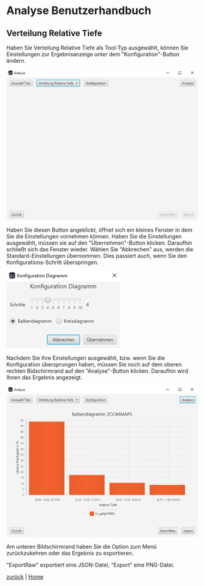 # Analyse Benutzerhandbuch

## Verteilung Relative Tiefe

Haben Sie Verteilung Relative Tiefe als Tool-Typ ausgewählt, können Sie Einstellungen zur Ergebnisanzeige unter dem "Konfiguration"-Button ändern.

![verteilung](resources/verteilung.PNG)

Haben Sie diesen Button angeklickt, öffnet sich ein kleines Fenster in dem Sie die Einstellungen vornehmen können. Haben Sie die Einstellungen ausgewählt, müssen sie auf den "Übernehmen"-Button klicken. Daraufhin schließt sich das Fenster wieder.
Wählen Sie "Abbrechen" aus, werden die Standard-Einstellungen übernommen. Dies passiert auch, wenn Sie den Konfigurations-Schritt überspringen.

![verteilungkonfig](resources/verteilungkonfig.PNG)

Nachdem Sie Ihre Einstellungen ausgewählt, bzw. wenn Sie die Konfiguration übersprungen haben, müssen Sie noch auf dem oberen rechten Bidschirmrand auf den "Analyse"-Button klicken. Daraufhin wird Ihnen das Ergebnis angezeigt.

![verteilungergebnis](resources/verteilungergebnis.PNG)

Am unteren Bildschirmrand haben Sie die Option zum Menü zurückzukehren oder das Ergebnis zu exportieren.

"ExportRaw" exportiert eine JSON-Datei, "Export" eine PNG-Datei.

[zurück](index.md) | [Home](../../index.md)